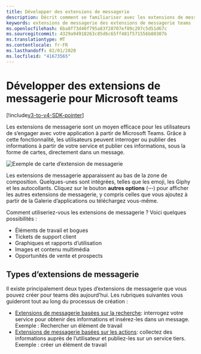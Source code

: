 ```yaml
---
title: Développer des extensions de messagerie
description: Décrit comment se familiariser avec les extensions de messagerie dans Microsoft teams
keywords: extensions de messagerie des extensions de messagerie teams
ms.openlocfilehash: 6ba8f73d40f795a83f28707ef89c207c5d51d67c
ms.sourcegitcommit: 4329a94918263c85d6c65ff401f571556b80307b
ms.translationtype: MT
ms.contentlocale: fr-FR
ms.lasthandoff: 02/01/2020
ms.locfileid: "41673565"
---
```

# <a name="develop-messaging-extensions-for-microsoft-teams"></a>Développer des extensions de messagerie pour Microsoft teams

[!include[v3-to-v4-SDK-pointer](~/includes/v3-to-v4-pointer-me.md)]

Les extensions de messagerie sont un moyen efficace pour les utilisateurs de s’engager avec votre application à partir de Microsoft Teams. Grâce à cette fonctionnalité, les utilisateurs peuvent interroger ou publier des informations à partir de votre service et publier ces informations, sous la forme de cartes, directement dans un message.

![Exemple de carte d’extension de messagerie](~/assets/images/compose-extensions/ceexample.png)

Les extensions de messagerie apparaissent au bas de la zone de composition. Quelques-unes sont intégrées, telles que les emoji, les Giphy et les autocollants. Cliquez sur le bouton **autres options** (**&#8943;**) pour afficher les autres extensions de messagerie, y compris celles que vous ajoutez à partir de la Galerie d’applications ou téléchargez vous-même.

Comment utiliseriez-vous les extensions de messagerie ? Voici quelques possibilités :

* Éléments de travail et bogues
* Tickets de support client
* Graphiques et rapports d’utilisation
* Images et contenu multimédia
* Opportunités de vente et prospects

## <a name="types-of-messaging-extensions"></a>Types d’extensions de messagerie

Il existe principalement deux types d’extensions de messagerie que vous pouvez créer pour teams dès aujourd’hui. Les rubriques suivantes vous guideront tout au long du processus de création :

* [Extensions de messagerie basées sur la recherche](~/resources/messaging-extension-v3/search-extensions.md): interrogez votre service pour obtenir des informations et insérez-les dans un message. Exemple : Rechercher un élément de travail
* [Extensions de messagerie basées sur les actions](~/resources/messaging-extension-v3/create-extensions.md): collectez des informations auprès de l’utilisateur et publiez-les sur un service tiers. Exemple : créer un élément de travail
